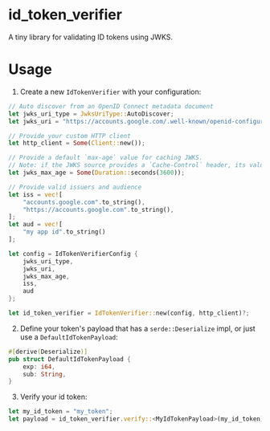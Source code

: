 # id_token_verifier

A tiny library for validating ID tokens using JWKS.

# Usage

1. Create a new `IdTokenVerifier` with your configuration:

```rust
// Auto discover from an OpenID Connect metadata document
let jwks_uri_type = JwksUriType::AutoDiscover;
let jwks_uri = "https://accounts.google.com/.well-known/openid-configuration".parse()?;

// Provide your custom HTTP client
let http_client = Some(Client::new());

// Provide a default `max-age` value for caching JWKS. 
// Note: if the JWKS source provides a `Cache-Control` header, its value will have a higher priority than the given `jwks_max_age`.
let jwks_max_age = Some(Duration::seconds(3600));

// Provide valid issuers and audience
let iss = vec![
    "accounts.google.com".to_string(),
    "https://accounts.google.com".to_string(),
];
let aud = vec![
    "my app id".to_string()
];

let config = IdTokenVerifierConfig {
    jwks_uri_type,
    jwks_uri,
    jwks_max_age,
    iss,
    aud
};

let id_token_verifier = IdTokenVerifier::new(config, http_client)?;
```

2. Define your token's payload that has a `serde::Deserialize` impl, or just use a `DefaultIdTokenPayload`:

```rust
#[derive(Deserialize)]
pub struct DefaultIdTokenPayload {
    exp: i64,
    sub: String,
}
```

3. Verify your id token:

```rust
let my_id_token = "my_token";
let payload = id_token_verifier.verify::<MyIdTokenPayload>(my_id_token).await?;
```
